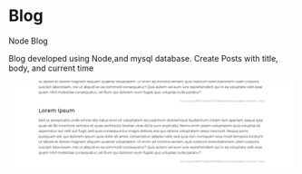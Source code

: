 # Blog
Node Blog

Blog developed using Node,and mysql database.
Create Posts with title, body, and current time

![Screenshot](Blog.png)
